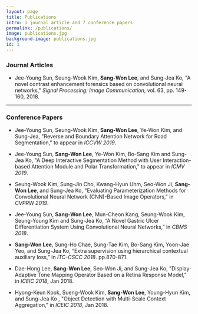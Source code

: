 ```yaml
---
layout: page
title: Publications
intro: 1 journal article and 7 conference papers
permalink: /publications/
image: publications.jpg
background-image: publications.jpg
id: 1
---
```


### Journal Articles

- Jee-Young Sun, Seung-Wook Kim, **Sang-Won Lee**, and Sung-Jea Ko, "A novel contrast enhancement forensics based on convolutional neural networks," *Signal Processing: Image Communication*, vol. 63, pp. 149-160, 2018.

---

### Conference Papers

- Jee-Young Sun, Seung-Wook Kim, **Sang-Won Lee**, Ye-Won Kim, and Sung-Jea, "Reverse and Boundary Attention Network for Road Segmentation," to appear in *ICCVW 2019*.

- Jee-Young Sun, **Sang-Won Lee**, Ye-Won Kim, Bo-Sang Kim and Sung-Jea Ko, "A Deep Interactive Segmentation Method with User Interaction-based Attention Module and Polar Transformation," to appear in *ICMV 2019*.

- Seung-Wook Kim, Sung-Jin Cho, Kwang-Hyun Uhm, Seo-Won Ji, **Sang-Won Lee**, and Sung-Jea Ko, "Evaluating Parameterization Methods for Convolutional Neural Network (CNN)-Based Image Operators," in *CVPRW 2019*.

- Jee-Young Sun, **Sang-Won Lee**, Mun-Cheon Kang, Seung-Wook Kim, Seung-Young Kim and Sung-Jea Ko, “A Novel Gastric Ulcer Differentiation System Using Convolutional Neural Networks,” in *CBMS 2018*.

- **Sang-Won Lee**, Sung-Ho Chae, Sung-Tae Kim, Bo-Sang Kim, Yoon-Jae Yeo, and Sung-Jea Ko, “Extra supervision using hierarchical contextual auxiliary loss,” in *ITC-CSCC 2018*. pp.870-871.

- Dae-Hong Lee, **Sang-Won Lee**, Seo-Won Ji, and Sung-Jea Ko, "Display-Adaptive Tone Mapping Operator Based on a Retina Response Model," in *ICEIC 2018*, Jan 2018.

- Hyong-Keun Kook, Sueng-Wook Kim, **Sang-Won Lee**, Young-Hyun Kim, and Sung-Jea Ko , "Object Detection with Multi-Scale Context Aggregation," in *ICEIC 2018*, Jan 2018.
